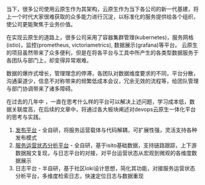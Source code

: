 当下，很多公司使用云原生作为其架构，云原生作为当下各公司的新一代基建，将上一个时代大家很难获取的众多能力进行沉淀，以标准化的服务提供给各个组织，使公司更能聚焦于业务价值。  

在实现云原生的道路上，很多公司采用了容器集群管理(kubernetes)，服务网格(istio)，监控(prometheus, victoriametrics), 数据展示(grafana)等平台。 云原生的项目虽然带来了众多便利，但是在将各平台与工具中所产生的各类型数据服务于各团队与部门上，却变得异常艰难。  

数据的爆炸式增长，管理理念的停滞，各团队对数据维度要求的不同，平台分散，沟通渠道少，信息不对称带来的频繁低成本会议，冗余无效的流程等，给团队管理与部门协调带来了诸多障碍。  

在过去的几年中 ，一直在思考什么样的平台可以解决上述问题，学习成本低，数据关联度高，在后续的文章中，将通过各大板块阐述对devops云原生一体化平台的思考与实践。  

1. [发布平台](deployment_platform/README.md) - 全自研，将服务运营载体与代码解耦，可扩展性强，灵活支持各种发布模式
2. [服务运营状态分析平台](tracing_platform/README.md) - 全自研，基于isito基础数据，支持链路跟踪，上下游数据报文复现，与日志平台的对接，对平台运营状态从宏观到微观的各维度数据展示
3. 日志平台 - 半自研，基于社区loki设计思想，简化其功能，对接服务运营状态分析平台，多维度检索日志，快速定位日志与数据重现
